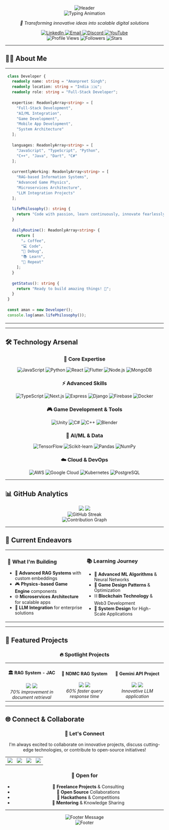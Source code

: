 <div align="center">
  <img src="https://capsule-render.vercel.app/api?type=waving&color=0:667eea,100:764ba2&height=300&section=header&text=Amanpreet%20Singh&fontSize=90&fontAlign=50&fontAlignY=35&desc=Full-Stack%20Developer%20%7C%20AI%20Enthusiast%20%7C%20Game%20Developer&descAlign=50&descAlignY=55&animation=fadeIn&fontColor=FFFFFF" alt="Header" />
</div>

<div align="center">
  <img src="https://readme-typing-svg.herokuapp.com/?lines=Welcome+to+my+digital+playground!+🚀;Full-Stack+Developer;AI+%26+ML+Integration+Specialist;Game+Development+Enthusiast;Open+Source+Contributor&font=Fira%20Code&center=true&width=800&height=50&duration=4000&pause=1000&color=667eea&size=22" alt="Typing Animation" />
</div>

<p align="center">
  <em>🎯 Transforming innovative ideas into scalable digital solutions</em>
</p>

<div align="center">
  <a href="https://linkedin.com/in/amanpreet-singh-9a1929211" target="_blank">
    <img src="https://img.shields.io/badge/LinkedIn-0077B5?style=for-the-badge&logo=linkedin&logoColor=white&labelColor=0077B5" alt="LinkedIn"/>
  </a>
  <a href="mailto:amanpreetsinghjhiwant@outlook.com">
    <img src="https://img.shields.io/badge/Email-D14836?style=for-the-badge&logo=gmail&logoColor=white&labelColor=D14836" alt="Email"/>
  </a>
  <a href="https://discord.com/users/phibi2662" target="_blank">
    <img src="https://img.shields.io/badge/Discord-7289DA?style=for-the-badge&logo=discord&logoColor=white&labelColor=7289DA" alt="Discord"/>
  </a>
  <a href="https://youtube.com/@beard-hv5qj" target="_blank">
    <img src="https://img.shields.io/badge/YouTube-FF0000?style=for-the-badge&logo=youtube&logoColor=white&labelColor=FF0000" alt="YouTube"/>
  </a>
</div>

<div align="center">
  <img src="https://komarev.com/ghpvc/?username=Amanbig&style=for-the-badge&color=667eea&labelColor=1a1a2e" alt="Profile Views">
  <img src="https://img.shields.io/github/followers/Amanbig?style=for-the-badge&color=667eea&labelColor=1a1a2e&logo=github" alt="Followers">
  <img src="https://img.shields.io/github/stars/Amanbig?style=for-the-badge&color=667eea&labelColor=1a1a2e&logo=github" alt="Stars">
</div>

---

## 🧑‍💻 About Me

<table>
<tr>
<td width="60%">

```typescript
class Developer {
  readonly name: string = "Amanpreet Singh";
  readonly location: string = "India 🇮🇳";
  readonly role: string = "Full-Stack Developer";
  
  expertise: ReadonlyArray<string> = [
    "Full-Stack Development",
    "AI/ML Integration", 
    "Game Development",
    "Mobile App Development",
    "System Architecture"
  ];
  
  languages: ReadonlyArray<string> = [
    "JavaScript", "TypeScript", "Python", 
    "C++", "Java", "Dart", "C#"
  ];
  
  currentlyWorking: ReadonlyArray<string> = [
    "RAG-based Information Systems",
    "Advanced Game Physics",
    "Microservices Architecture",
    "LLM Integration Projects"
  ];
  
  lifePhilosophy(): string {
    return "Code with passion, learn continuously, innovate fearlessly! 💫";
  }
  
  dailyRoutine(): ReadonlyArray<string> {
    return [
      "☕ Coffee", 
      "💻 Code", 
      "🤔 Debug", 
      "📚 Learn", 
      "🔄 Repeat"
    ];
  }
  
  getStatus(): string {
    return "Ready to build amazing things! 🚀";
  }
}

const aman = new Developer();
console.log(aman.lifePhilosophy());
```

</td>
<td width="40%">

<img align="center" alt="Coding" width="100%" src="https://raw.githubusercontent.com/devSouvik/devSouvik/master/gif3.gif">

### 🌟 Quick Facts
- 🔭 Currently working on **RAG Systems** and **Game Physics**
- 🌱 Learning **Advanced ML** and **Blockchain Technology**
- 👯 Looking to collaborate on **Open Source Projects**
- 💬 Ask me about **Full-Stack Development** and **AI Integration**
- ⚡ Fun fact: I debug faster with coffee! ☕

</td>
</tr>
</table>

---

## 🛠️ Technology Arsenal

<div align="center">

### 🚀 Core Expertise
<p>
  <img src="https://img.shields.io/badge/JavaScript-F7DF1E?style=for-the-badge&logo=javascript&logoColor=black" alt="JavaScript"/>
  <img src="https://img.shields.io/badge/Python-3776AB?style=for-the-badge&logo=python&logoColor=white" alt="Python"/>
  <img src="https://img.shields.io/badge/React-61DAFB?style=for-the-badge&logo=react&logoColor=black" alt="React"/>
  <img src="https://img.shields.io/badge/Flutter-02569B?style=for-the-badge&logo=flutter&logoColor=white" alt="Flutter"/>
  <img src="https://img.shields.io/badge/Node.js-339933?style=for-the-badge&logo=nodedotjs&logoColor=white" alt="Node.js"/>
  <img src="https://img.shields.io/badge/MongoDB-47A248?style=for-the-badge&logo=mongodb&logoColor=white" alt="MongoDB"/>
</p>

### ⚡ Advanced Skills
<p>
  <img src="https://img.shields.io/badge/TypeScript-3178C6?style=for-the-badge&logo=typescript&logoColor=white" alt="TypeScript"/>
  <img src="https://img.shields.io/badge/Next.js-000000?style=for-the-badge&logo=nextdotjs&logoColor=white" alt="Next.js"/>
  <img src="https://img.shields.io/badge/Express.js-000000?style=for-the-badge&logo=express&logoColor=white" alt="Express"/>
  <img src="https://img.shields.io/badge/Django-092E20?style=for-the-badge&logo=django&logoColor=white" alt="Django"/>
  <img src="https://img.shields.io/badge/Firebase-FFCA28?style=for-the-badge&logo=firebase&logoColor=black" alt="Firebase"/>
  <img src="https://img.shields.io/badge/Docker-2496ED?style=for-the-badge&logo=docker&logoColor=white" alt="Docker"/>
</p>

### 🎮 Game Development & Tools
<p>
  <img src="https://img.shields.io/badge/Unity-000000?style=for-the-badge&logo=unity&logoColor=white" alt="Unity"/>
  <img src="https://img.shields.io/badge/C%23-239120?style=for-the-badge&logo=c-sharp&logoColor=white" alt="C#"/>
  <img src="https://img.shields.io/badge/C++-00599C?style=for-the-badge&logo=c%2B%2B&logoColor=white" alt="C++"/>
  <img src="https://img.shields.io/badge/Blender-F5792A?style=for-the-badge&logo=blender&logoColor=white" alt="Blender"/>
</p>

### 🤖 AI/ML & Data
<p>
  <img src="https://img.shields.io/badge/TensorFlow-FF6F00?style=for-the-badge&logo=tensorflow&logoColor=white" alt="TensorFlow"/>
  <img src="https://img.shields.io/badge/scikit--learn-F7931E?style=for-the-badge&logo=scikit-learn&logoColor=white" alt="Scikit-learn"/>
  <img src="https://img.shields.io/badge/Pandas-150458?style=for-the-badge&logo=pandas&logoColor=white" alt="Pandas"/>
  <img src="https://img.shields.io/badge/NumPy-013243?style=for-the-badge&logo=numpy&logoColor=white" alt="NumPy"/>
</p>

### ☁️ Cloud & DevOps
<p>
  <img src="https://img.shields.io/badge/AWS-232F3E?style=for-the-badge&logo=amazon-aws&logoColor=white" alt="AWS"/>
  <img src="https://img.shields.io/badge/Google_Cloud-4285F4?style=for-the-badge&logo=google-cloud&logoColor=white" alt="Google Cloud"/>
  <img src="https://img.shields.io/badge/Kubernetes-326CE5?style=for-the-badge&logo=kubernetes&logoColor=white" alt="Kubernetes"/>
  <img src="https://img.shields.io/badge/PostgreSQL-336791?style=for-the-badge&logo=postgresql&logoColor=white" alt="PostgreSQL"/>
</p>

</div>

---

## 📊 GitHub Analytics

<div align="center">
  <img height="180em" src="https://github-readme-stats.vercel.app/api?username=Amanbig&show_icons=true&theme=radical&include_all_commits=true&count_private=true&border_radius=10&bg_color=0d1117&title_color=667eea&icon_color=667eea&text_color=ffffff&border_color=667eea"/>
  <img height="180em" src="https://github-readme-stats.vercel.app/api/top-langs/?username=Amanbig&layout=compact&langs_count=10&theme=radical&border_radius=10&bg_color=0d1117&title_color=667eea&text_color=ffffff&border_color=667eea"/>
</div>

<div align="center">
  <img src="https://github-readme-streak-stats.herokuapp.com/?user=Amanbig&theme=radical&border_radius=10&background=0d1117&stroke=667eea&ring=667eea&fire=ffb347&currStreakLabel=ffffff&sideLabels=ffffff&currStreakNum=667eea&sideNums=667eea&dates=ffffff" alt="GitHub Streak"/>
</div>

<div align="center">
  <img src="https://github-readme-activity-graph.vercel.app/graph?username=Amanbig&bg_color=0d1117&color=667eea&line=667eea&point=ffb347&area=true&hide_border=true" alt="Contribution Graph"/>
</div>

---

## 🌱 Current Endeavors

<table align="center">
<tr>
<td width="50%">

### 🔭 What I'm Building
- 🤖 **Advanced RAG Systems** with custom embeddings
- 🎮 **Physics-based Game Engine** components
- 🌐 **Microservices Architecture** for scalable apps
- 🧠 **LLM Integration** for enterprise solutions

</td>
<td width="50%">

### 📚 Learning Journey
- 🦾 **Advanced ML Algorithms** & Neural Networks
- 🎯 **Game Design Patterns** & Optimization
- ⛓️ **Blockchain Technology** & Web3 Development
- 🚀 **System Design** for High-Scale Applications

</td>
</tr>
</table>

---

## 💼 Featured Projects

<div align="center">

### 🔥 Spotlight Projects

<table>
<tr>
<td align="center" width="33%">
<h4>🏛️ RAG System - JAC</h4>
<img src="https://img.shields.io/badge/Python-3776AB?style=flat-square&logo=python&logoColor=white"/>
<img src="https://img.shields.io/badge/LangChain-121212?style=flat-square&logo=chainlink&logoColor=white"/>
<br><em>70% improvement in document retrieval</em>
</td>

<td align="center" width="33%">
<h4>🏢 NDMC RAG System</h4>
<img src="https://img.shields.io/badge/FastAPI-009688?style=flat-square&logo=fastapi&logoColor=white"/>
<img src="https://img.shields.io/badge/PostgreSQL-336791?style=flat-square&logo=postgresql&logoColor=white"/>
<br><em>60% faster query response time</em>
</td>

<td align="center" width="33%">
<h4>🤖 Gemini API Project</h4>
<img src="https://img.shields.io/badge/React-61DAFB?style=flat-square&logo=react&logoColor=black"/>
<img src="https://img.shields.io/badge/Google_AI-4285F4?style=flat-square&logo=google&logoColor=white"/>
<br><em>Innovative LLM application</em>
</td>
</tr>
</table>

</div>

---

## 🌐 Connect & Collaborate

<div align="center">

### 💬 Let's Connect
<p>I'm always excited to collaborate on innovative projects, discuss cutting-edge technologies, or contribute to open-source initiatives!</p>

<table>
<tr>
<td align="center">
<a href="https://www.hackerrank.com/co21308" target="_blank">
<img src="https://img.shields.io/badge/-HackerRank-2EC866?style=for-the-badge&logo=HackerRank&logoColor=white"/>
</a>
</td>
<td align="center">
<a href="https://www.leetcode.com/co21308" target="_blank">
<img src="https://img.shields.io/badge/-LeetCode-FFA116?style=for-the-badge&logo=LeetCode&logoColor=black"/>
</a>
</td>
<td align="center">
<a href="https://kaggle.com/amanu1234" target="_blank">
<img src="https://img.shields.io/badge/Kaggle-20BEFF?style=for-the-badge&logo=kaggle&logoColor=white"/>
</a>
</td>
<td align="center">
<a href="https://dev.to/amanpreet_singh_d2ff9c5b5" target="_blank">
<img src="https://img.shields.io/badge/Dev.to-0A0A0A?style=for-the-badge&logo=devdotto&logoColor=white"/>
</a>
</td>
</tr>
</table>

### 🤝 Open for
- 💼 **Freelance Projects** & Consulting
- 🤝 **Open Source** Collaborations  
- 🎯 **Hackathons** & Competitions
- 💬 **Mentoring** & Knowledge Sharing

</div>

---

<div align="center">
  <img src="https://readme-typing-svg.herokuapp.com/?lines=Thanks+for+visiting+my+profile!+⭐;Let's+build+the+future+together!+🚀;Happy+Coding!+💻&font=Fira%20Code&center=true&width=600&height=50&duration=4000&pause=1000&color=667eea&size=18" alt="Footer Message" />
</div>

<div align="center">
  <img src="https://capsule-render.vercel.app/api?type=waving&color=0:667eea,100:764ba2&height=120&section=footer&animation=fadeIn" alt="Footer"/>
</div>
